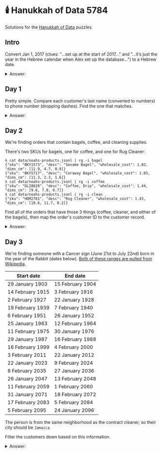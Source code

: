 # 🕯️ Hanukkah of Data 5784

Solutions for the [Hanukkah of Data](https://hanukkah.bluebird.sh/5784) puzzles.

## Intro

Convert Jan 1, 2017 (clues: "...set up at the start of 2017..." and "...it’s just the year in the Hebrew calendar when Alex set up the database...") to a Hebrew date.

<details>
    <summary>Answer:</summary>
    <pre>5777</pre>
</details>

## Day 1

Pretty simple. Compare each customer's last name (converted to numbers) to phone number (dropping dashes). Find the one that matches.

<details>
    <summary>Answer:</summary>
    <pre>826-636-2286</pre>
</details>

## Day 2

We're finding orders that contain bagels, coffee, and cleaning supplies.

There's two SKUs for bagels, one for coffee, and one for Rug Cleaner:

```shell
λ cat data/noahs-products.jsonl | rg -i bagel
{"sku": "BKY1573", "desc": "Sesame Bagel", "wholesale_cost": 1.02, "dims_cm": [11.9, 4.7, 0.9]}
{"sku": "BKY5717", "desc": "Caraway Bagel", "wholesale_cost": 1.03, "dims_cm": [11.3, 2.3, 1.6]}
λ cat data/noahs-products.jsonl | rg -i coffee
{"sku": "DLI8820", "desc": "Coffee, Drip", "wholesale_cost": 1.44, "dims_cm": [9.6, 7.8, 0.7]}
λ cat data/noahs-products.jsonl | rg -i clean
{"sku": "HOM2761", "desc": "Rug Cleaner", "wholesale_cost": 1.43, "dims_cm": [19.6, 11.7, 0.2]}
```

Find all of the orders that have those 3 things (coffee, cleaner, and either of the bagels), then map the order's customer ID to the customer record.

<details>
    <summary>Answer:</summary>
    <pre>332-274-4185</pre>
</details>

## Day 3

We're finding someone with a Cancer sign (June 21st to July 22nd) born in the year of the Rabbit (dates below). [Both of these ranges are pulled from Wikipedia](<https://en.wikipedia.org/wiki/Rabbit_(zodiac)#Years_and_elements>).

| Start date       | End date         |
| ---------------- | ---------------- |
| 29 January 1903  | 15 February 1904 |
| 14 February 1915 | 3 February 1916  |
| 2 February 1927  | 22 January 1928  |
| 19 February 1939 | 7 February 1940  |
| 6 February 1951  | 26 January 1952  |
| 25 January 1963  | 12 February 1964 |
| 11 February 1975 | 30 January 1976  |
| 29 January 1987  | 16 February 1988 |
| 16 February 1999 | 4 February 2000  |
| 3 February 2011  | 22 January 2012  |
| 22 January 2023  | 9 February 2024  |
| 8 February 2035  | 27 January 2036  |
| 26 January 2047  | 13 February 2048 |
| 11 February 2059 | 1 February 2060  |
| 31 January 2071  | 18 February 2072 |
| 17 February 2083 | 5 February 2084  |
| 5 February 2095  | 24 January 2096  |

The person is from the same neighborhood as the contract cleaner, so their city should be `Jamaica`.

Filter the customers down based on this information.

<details>
    <summary>Answer:</summary>
    <pre>917-288-9635</pre>
</details>
